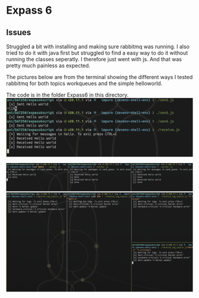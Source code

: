 # Expass 6
## Issues
Struggled a bit with installing and making sure rabbitmq was running. I also tried to do it with java first but struggled to find a easy way to do it without running the classes seperatly.
I therefore just went with js. And that was pretty much painless as expected.

The pictures below are from the terminal showing the different ways I tested rabbitmq for both topics workqueues and the simple helloworld.

The code is in the folder Expass6 in this directory.
![Tutorial1](./screen1.png)

![Tutorial2](./screen2.png)
![Topics](./final.png)
